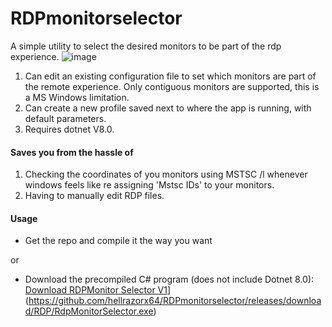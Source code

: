 # RDPmonitorselector
A simple utility to select the desired monitors to be part of the rdp experience.
![image](https://github.com/user-attachments/assets/9b24e512-9fff-4aab-9066-3435bdf52256)

1. Can edit an existing configuration file to set which monitors are part of the remote experience. Only contiguous monitors are supported, this is a MS Windows limitation.
2. Can create a new profile saved next to where the app is running, with default parameters.
3. Requires dotnet V8.0.

#### Saves you from the hassle of
1. Checking the coordinates of you monitors using MSTSC /l whenever windows feels like re assigning 'Mstsc IDs' to your monitors.
2. Having to manually edit RDP files.

#### Usage
- Get the repo and compile it the way you want

or

- Download the precompiled C# program (does not include Dotnet 8.0):
[Download RDPMonitor Selector V1]([https://github.com/hellrazorx64/RDPmonitorselector/blob/main/bin/Release/smaller/RdpMonitorSelector.exe)](https://github.com/hellrazorx64/RDPmonitorselector/releases/download/RDP/RdpMonitorSelector.exe) 
